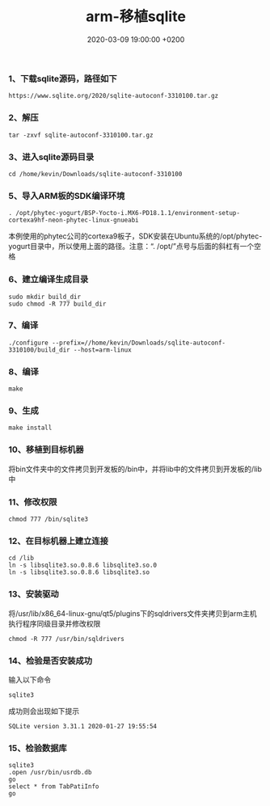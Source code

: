 ﻿---
layout: post
title:  "arm-移植sqlite"
date:   2020-03-09 19:00:00 +0200
categories: arm
---
### 1、下载sqlite源码，路径如下
```
https://www.sqlite.org/2020/sqlite-autoconf-3310100.tar.gz
```
### 2、解压
```
tar -zxvf sqlite-autoconf-3310100.tar.gz
```
### 3、进入sqlite源码目录
```
cd /home/kevin/Downloads/sqlite-autoconf-3310100
```
### 5、导入ARM板的SDK编译环境
```
. /opt/phytec-yogurt/BSP-Yocto-i.MX6-PD18.1.1/environment-setup-cortexa9hf-neon-phytec-linux-gnueabi
```
本例使用的phytec公司的cortexa9板子，SDK安装在Ubuntu系统的/opt/phytec-yogurt目录中，所以使用上面的路径。注意：“. /opt/”点号与后面的斜杠有一个空格   
### 6、建立编译生成目录
```
sudo mkdir build_dir
sudo chmod -R 777 build_dir
```
### 7、编译
```
./configure --prefix=//home/kevin/Downloads/sqlite-autoconf-3310100/build_dir --host=arm-linux
```
### 8、编译
```
make
```
### 9、生成
```
make install
```
### 10、移植到目标机器
将bin文件夹中的文件拷贝到开发板的/bin中，并将lib中的文件拷贝到开发板的/lib中   
### 11、修改权限
```
chmod 777 /bin/sqlite3
```
### 12、在目标机器上建立连接
```
cd /lib
ln -s libsqlite3.so.0.8.6 libsqlite3.so.0
ln -s libsqlite3.so.0.8.6 libsqlite3.so
```
### 13、安装驱动
将/usr/lib/x86_64-linux-gnu/qt5/plugins下的sqldrivers文件夹拷贝到arm主机执行程序同级目录并修改权限
```
chmod -R 777 /usr/bin/sqldrivers
```

### 14、检验是否安装成功
输入以下命令  
```
sqlite3  
```
成功则会出现如下提示   
```
SQLite version 3.31.1 2020-01-27 19:55:54
```
### 15、检验数据库
```
sqlite3
.open /usr/bin/usrdb.db
go
select * from TabPatiInfo
go
```
